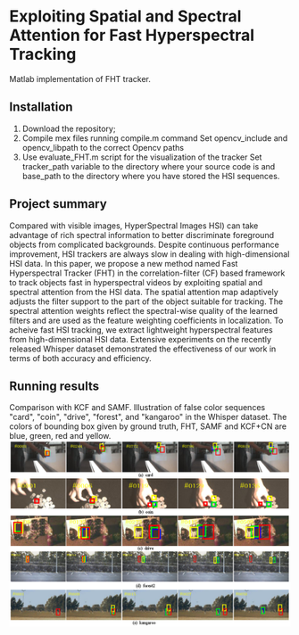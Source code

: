 # Exploiting Spatial and Spectral Attention for Fast Hyperspectral Tracking
Matlab implementation of FHT tracker.

## Installation
1. Download the repository;
2. Compile mex files running compile.m command
    Set opencv_include and opencv_libpath to the correct Opencv paths
3. Use evaluate_FHT.m script for the visualization of the tracker
    Set tracker_path variable to the directory where your source code is and base_path to the directory where you have stored the HSI sequences.
    
## Project summary
Compared with visible images, HyperSpectral Images HSI) can take advantage of rich spectral information to better discriminate foreground objects from complicated backgrounds. Despite continuous performance improvement, HSI trackers are always slow in dealing with high-dimensional HSI data. In this paper, we propose a new method named Fast Hyperspectral Tracker (FHT) in the correlation-filter (CF) based framework to track objects fast in hyperspectral videos by exploiting spatial and spectral attention from the HSI data.  The spatial attention map adaptively adjusts the filter support to the part of the object suitable for tracking. The spectral attention weights reflect the spectral-wise quality of the learned filters and are used as the feature weighting coefficients in localization. To acheive fast HSI tracking, we extract lightweight hyperspectral features from high-dimensional HSI data. Extensive experiments on the recently released Whisper dataset demonstrated the effectiveness of our work in terms of both accuracy and efficiency.

## Running results
Comparison with KCF and SAMF. Illustration of false color sequences "card", "coin", "drive", "forest", and "kangaroo" in the Whisper dataset. The colors of bounding box given by ground truth, FHT, SAMF and KCF+CN are blue, green, red and yellow.
![image](https://github.com/xuqingyu26/FHT/blob/main/images/quality.png)
